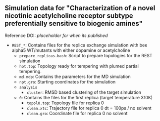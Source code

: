 ## Simulation data for "Characterization of a novel nicotinic acetylcholine receptor subtype preferentially sensitive to biogenic amines"

Reference DOI: *placeholder for when its published*


- `REST_*`: Contains files for the replica exchange simulation with bee alpha5 WT/mutants with either dopamine or acetylcholine 
    - `prepare_replicas.bash`: Script to prepare topologies for the REST simulation
    - `hot.top`: Topology ready for tempering with plumed partial tempering.
    - `md.mdp`: Contains the parameters for the MD simulation
    - `npt.gro`: Starting coordinates for the simulation
    - `analysis`
        - `cluster`: RMSD based clustering of the target simulation
    - `0`: Contains the files for the first replica (target temperature 310K)
        - `topol0.top`: Topology file for replica 0
        - `clean.xtc`: Trajectory file for replica 0 dt = 100ps / no solvent
        - `clean.gro`: Coordinate file for replica 0 no solvent
